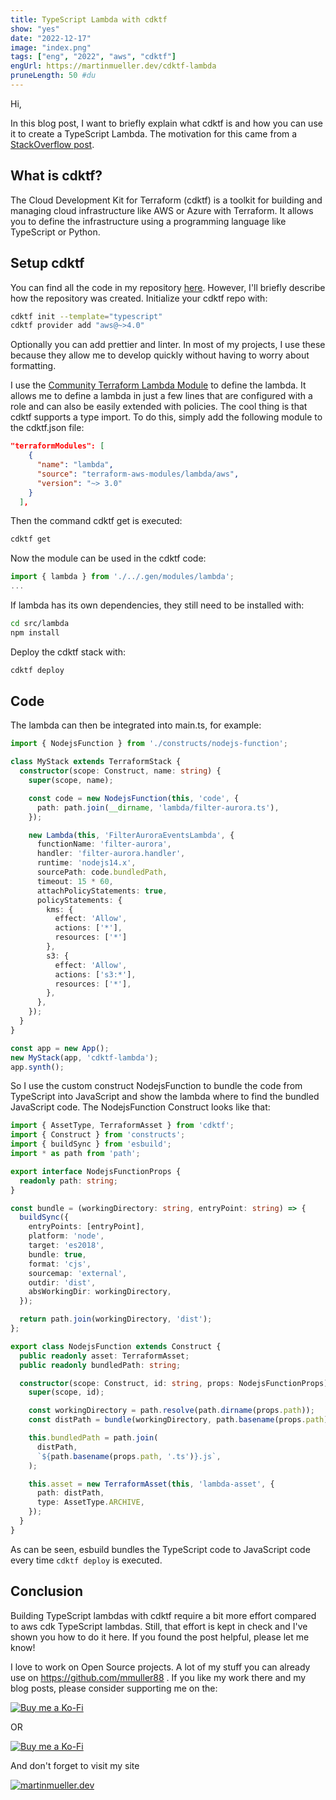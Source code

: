 ```yaml
---
title: TypeScript Lambda with cdktf
show: "yes"
date: "2022-12-17"
image: "index.png"
tags: ["eng", "2022", "aws", "cdktf"]
engUrl: https://martinmueller.dev/cdktf-lambda
pruneLength: 50 #du
---
```


Hi,

In this blog post, I want to briefly explain what cdktf is and how you can use it to create a TypeScript Lambda. The motivation for this came from a [StackOverflow post](https://stackoverflow.com/questions/74740782/how-to-deploy-lambda-using-terraform-created-by-cdktf).

## What is cdktf?

The Cloud Development Kit for Terraform (cdktf) is a toolkit for building and managing cloud infrastructure like AWS or Azure with Terraform. It allows you to define the infrastructure using a programming language like TypeScript or Python.

## Setup cdktf

You can find all the code in my repository [here](https://github.com/mmuller88/cdktf-lambda). However, I'll briefly describe how the repository was created. Initialize your cdktf repo with:

```bash
cdktf init --template="typescript"
cdktf provider add "aws@~>4.0"
```

Optionally you can add prettier and linter. In most of my projects, I use these because they allow me to develop quickly without having to worry about formatting.

I use the [Community Terraform Lambda Module](https://github.com/terraform-aws-modules/terraform-aws-lambda) to define the lambda. It allows me to define a lambda in just a few lines that are configured with a role and can also be easily extended with policies. The cool thing is that cdktf supports a type import. To do this, simply add the following module to the cdktf.json file:

```json
"terraformModules": [
    {
      "name": "lambda",
      "source": "terraform-aws-modules/lambda/aws",
      "version": "~> 3.0"
    }
  ],
```

Then the command cdktf get is executed:

```bash
cdktf get
```

Now the module can be used in the cdktf code:

```ts
import { lambda } from './../.gen/modules/lambda';
...
```

If lambda has its own dependencies, they still need to be installed with:

```bash
cd src/lambda
npm install
```

Deploy the cdktf stack with:

```bash
cdktf deploy
```

## Code

The lambda can then be integrated into main.ts, for example:

```ts
import { NodejsFunction } from './constructs/nodejs-function';

class MyStack extends TerraformStack {
  constructor(scope: Construct, name: string) {
    super(scope, name);

    const code = new NodejsFunction(this, 'code', {
      path: path.join(__dirname, 'lambda/filter-aurora.ts'),
    });

    new Lambda(this, 'FilterAuroraEventsLambda', {
      functionName: 'filter-aurora',
      handler: 'filter-aurora.handler',
      runtime: 'nodejs14.x',
      sourcePath: code.bundledPath,
      timeout: 15 * 60,
      attachPolicyStatements: true,
      policyStatements: {
        kms: {
          effect: 'Allow',
          actions: ['*'],
          resources: ['*']
        },
        s3: {
          effect: 'Allow',
          actions: ['s3:*'],
          resources: ['*'],
        },
      },
    });
  }
}

const app = new App();
new MyStack(app, 'cdktf-lambda');
app.synth();
```

So I use the custom construct NodejsFunction to bundle the code from TypeScript into JavaScript and show the lambda where to find the bundled JavaScript code. The NodejsFunction Construct looks like that:

```ts
import { AssetType, TerraformAsset } from 'cdktf';
import { Construct } from 'constructs';
import { buildSync } from 'esbuild';
import * as path from 'path';

export interface NodejsFunctionProps {
  readonly path: string;
}

const bundle = (workingDirectory: string, entryPoint: string) => {
  buildSync({
    entryPoints: [entryPoint],
    platform: 'node',
    target: 'es2018',
    bundle: true,
    format: 'cjs',
    sourcemap: 'external',
    outdir: 'dist',
    absWorkingDir: workingDirectory,
  });

  return path.join(workingDirectory, 'dist');
};

export class NodejsFunction extends Construct {
  public readonly asset: TerraformAsset;
  public readonly bundledPath: string;

  constructor(scope: Construct, id: string, props: NodejsFunctionProps) {
    super(scope, id);

    const workingDirectory = path.resolve(path.dirname(props.path));
    const distPath = bundle(workingDirectory, path.basename(props.path));

    this.bundledPath = path.join(
      distPath,
      `${path.basename(props.path, '.ts')}.js`,
    );

    this.asset = new TerraformAsset(this, 'lambda-asset', {
      path: distPath,
      type: AssetType.ARCHIVE,
    });
  }
}
```

As can be seen, esbuild bundles the TypeScript code to JavaScript code every time `cdktf deploy` is executed.

## Conclusion

Building TypeScript lambdas with cdktf require a bit more effort compared to aws cdk TypeScript lambdas. Still, that effort is kept in check and I've shown you how to do it here. If you found the post helpful, please let me know!

I love to work on Open Source projects. A lot of my stuff you can already use on <https://github.com/mmuller88> . If you like my work there and my blog posts, please consider supporting me on the:

[![Buy me a Ko-Fi](https://storage.ko-fi.com/cdn/useruploads/png_d554a01f-60f0-4969-94d1-7b69f3e28c2fcover.jpg?v=69a332f2-b808-4369-8ba3-dae0d1100dd4)](https://ko-fi.com/T6T1BR59W)

OR

[![Buy me a Ko-Fi](https://theastrologypodcast.com/wp-content/uploads/2015/06/become-my-patron-05.jpg)](https://www.patreon.com/bePatron?u=29010217)

And don't forget to visit my site

[![martinmueller.dev](https://martinmueller.dev/static/84caa5292a6d0c37c48ae280d04b5fa6/a7715/joint.jpg)](https://martinmueller.dev/resume)